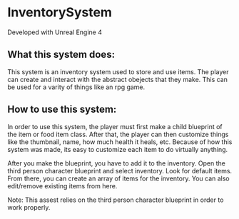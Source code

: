 # InventorySystem

Developed with Unreal Engine 4

## What this system does:
This system is an inventory system used to store and use items. The player can create and interact with the abstract obejects that they make.
This can be used for a varity of things like an rpg game.

## How to use this system:
In order to use this system, the player must first make a child blueprint of the item or food item class. After that, the player can then
customize things like the thumbnail, name, how much health it heals, etc. Because of how this system was made, its easy to customize each item to do virtually
anything.

After you make the blueprint, you have to add it to the inventory. Open the third person character blueprint and select inventory. Look for default items. From there, you can create an
array of items for the inventory. You can also edit/remove existing items from here.


Note: This assest relies on the third person character blueprint in order to work properly.
